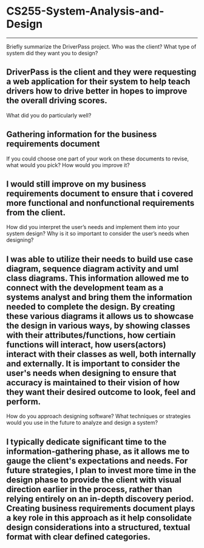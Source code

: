 # CS255-System-Analysis-and-Design

------------------------------------------------------------------------------------------------------------------------------------------------------------------------------------
Briefly summarize the DriverPass project. Who was the client? What type of system did they want you to design?

DriverPass is the client and they were requesting a web application for their system to help teach drivers how to drive better in hopes to improve the overall driving scores.
------------------------------------------------------------------------------------------------------------------------------------------------------------------------------------
What did you do particularly well?

Gathering information for the business requirements document
------------------------------------------------------------------------------------------------------------------------------------------------------------------------------------
If you could choose one part of your work on these documents to revise, what would you pick? How would you improve it?

I would still improve on my business requirements document to ensure that i covered more functional and nonfunctional requirements from the client.
------------------------------------------------------------------------------------------------------------------------------------------------------------------------------------
How did you interpret the user’s needs and implement them into your system design? Why is it so important to consider the user’s needs when designing?

I was able to utilize their needs to build use case diagram, sequence diagram activity and uml class diagrams. This information allowed me to connect with the development team as a systems analyst and bring them the information needed to complete the design. 
By creating these various diagrams it allows us to showcase the design in various ways, by showing classes with their attributes/functions, how certiain functions will interact, how users(actors) interact with their classes as well, both internally and externally.
It is important to consider the user's needs when designing to ensure that accuracy is maintained to their vision of how they want their desired outcome to look, feel and perform.
------------------------------------------------------------------------------------------------------------------------------------------------------------------------------------
How do you approach designing software? What techniques or strategies would you use in the future to analyze and design a system?

I typically dedicate significant time to the information-gathering phase, as it allows me to gauge the client's expectations and needs. For future strategies, I plan to invest more time in the design phase to provide the client with visual direction
earlier in the process, rather than relying entirely on an in-depth discovery period. Creating business requirements document plays a key role in this approach as it help consolidate design considerations into a structured, textual format with clear defined categories.
------------------------------------------------------------------------------------------------------------------------------------------------------------------------------------
